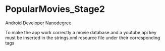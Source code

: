 # PopularMovies_Stage2
Android Developer Nanodegree

To make the app work correctly a movie database and a youtube api key must be inserted in the strings.xml resource file under their corresponding tags
